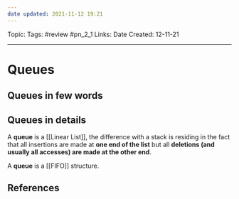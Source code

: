 ```yaml
---
date updated: 2021-11-12 19:21
---
```


Topic:
Tags: #review #pn_2_1
Links:
Date Created: 12-11-21

---

# Queues

## Queues in few words

## Queues in details

A **queue** is a [[Linear List]], the difference with a stack is residing in the fact that all insertions are made at **one end of the list** but all **deletions (and usually all accesses) are made at the other end**.

A **queue** is a [[FIFO]] structure.

## References
